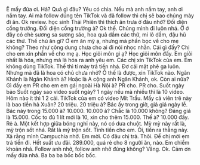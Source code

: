 Ê mấy đứa ơi. Hả? Quả gì đâu? Yêu có chia. Nếu mà anh nắm tay, anh ơi nắm tay. Ai mà follow đúng tên TikTok và đã follow thì chị sẽ bao chúng mày đi ăn. Ok review. học sinh Thái Phiên thì thích ăn trưa ở đâu nhở? Đối diện cổng trường. Đối diện cổng trường à? Ok thế. Chúng mình đi luôn nhá. Ờ ở đây có chè sương sa sương sáo, hoa quả dầm các thứ, mi lô dầm, đậu hũ các thứ. Thế chú ăn gì? Ờ em ăn mỳ ạ, nhưng mà phần bọc về cho mẹ không? Theo như công dung chưa cho ai đi nói nhọc nhằn. Cái gì đấy? Chị cho em xin phần về cho mẹ ạ. Học giỏi môn gì ạ? Học giỏi môn đấy. Em giỏi nhất là hóa, nhưng mà là hóa ra anh yêu em. Các chị xin TikTok của em. Em không dùng TikTok. Thế thì tí mày trả tiền nhá. Đơ cái mặt phê ga luôn. Nhưng mà đã là hoa có chủ chưa nhở? Ồ thế là được, xin TikTok nào. Ngân Khánh là Ngân Khánh à? Hoặc là A cộng anh Ngân Khánh, ok. Còn ai nữa? Gì đấy em PR cho em em gái ngoài Hà Nội à? PR cho. PR cho.  Suốt ngày bảo  Suốt ngày sao video suốt ngày? 1 ngày nếu mà nhiều thì là 10 video. Hôm nào ít thì 1 2 cái. TikTok của em có video Mít Trầu. Mấy cả viên trê này là bao tiền hả Xuân? 20 triệu. 20 triệu à? Bác ấy trong giờ, giá giá ngày lễ. Bác này trong 15.000 à? 10.000. 10.000 à? Chắc là 10.000 không? Đáng giá là 15.000. Cốc to đủ 1 lít mới là 10, xin cho thêm 15.000. Thế à? 10.000 đấy. Rẻ à. Một kết hợp giữa bóng nghỉ này, nó có dưa chuột.  Mỳ mỳ này rất là, mỳ trộn sốt nhá. Rất là mỳ trộn sốt. Tinh tiền cho em. Ôi, tiền ra thằng này. Xả rằng mình Campuchia nhở.  Em mời. Có đâu chị trả. Thôi. Để chị mời em trả tiền đi. Hết suất ưu đãi. 289.000, quá rẻ cho 8 người ăn, nào. Em chiểm khoản nhá. Follow anh nhở, follow anh nhở đúng không? Vâng. Ok. Cảm ơn mấy đứa nhá. Ba ba ba bốc bốc bốc.
